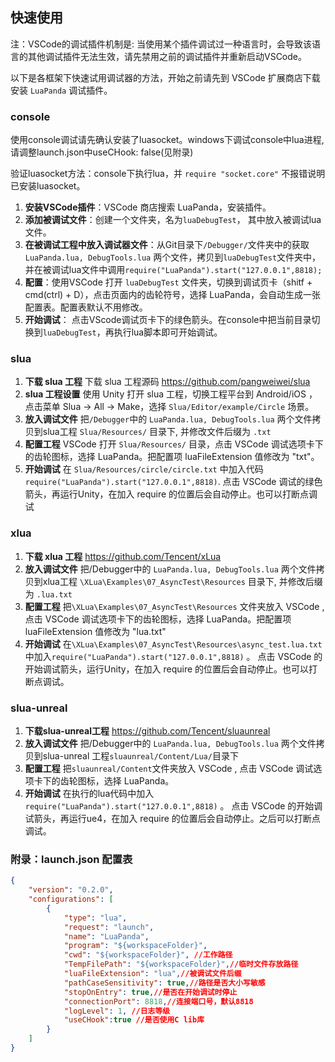## 快速使用

注：VSCode的调试插件机制是: 当使用某个插件调试过一种语言时，会导致该语言的其他调试插件无法生效，请先禁用之前的调试插件并重新启动VSCode。

以下是各框架下快速试用调试器的方法，开始之前请先到 VSCode 扩展商店下载安装 `LuaPanda` 调试插件。

### console

使用console调试请先确认安装了luasocket。windows下调试console中lua进程, 请调整launch.json中useCHook: false(见附录)

验证luasocket方法：console下执行lua，并 `require "socket.core"` 不报错说明已安装luasocket。

1. **安装VSCode插件**：VSCode 商店搜索 LuaPanda，安装插件。
2. **添加被调试文件**：创建一个文件夹，名为`luaDebugTest`，  其中放入被调试lua文件。
3. **在被调试工程中放入调试器文件**：从Git目录下`/Debugger/`文件夹中的获取 `LuaPanda.lua, DebugTools.lua` 两个文件，拷贝到`luaDebugTest`文件夹中，并在被调试lua文件中调用`require("LuaPanda").start("127.0.0.1",8818);`
4. **配置**：使用VSCode 打开 `luaDebugTest` 文件夹，切换到调试页卡（shitf + cmd(ctrl) + D），点击页面内的齿轮符号，选择 LuaPanda，会自动生成一张配置表。配置表默认不用修改。
5. **开始调试**： 点击VScode调试页卡下的绿色箭头。在console中把当前目录切换到`luaDebugTest`，再执行lua脚本即可开始调试。



### slua

1. **下载 slua 工程** 下载 slua 工程源码 https://github.com/pangweiwei/slua
2. **slua 工程设置** 使用 Unity 打开 slua 工程，切换工程平台到 Android/iOS ， 点击菜单 Slua -> All -> Make，选择 `Slua/Editor/example/Circle` 场景。
3. **放入调试文件** 把`/Debugger`中的 `LuaPanda.lua, DebugTools.lua` 两个文件拷贝到slua工程 `Slua/Resources/` 目录下, 并修改文件后缀为 `.txt`
4. **配置工程** VSCode 打开 `Slua/Resources/` 目录，点击 VSCode 调试选项卡下的齿轮图标，选择 LuaPanda。把配置项 luaFileExtension 值修改为 "txt"。
5. **开始调试** 在 `Slua/Resources/circle/circle.txt` 中加入代码 `require("LuaPanda").start("127.0.0.1",8818)`. 点击 VSCode 调试的绿色箭头，再运行Unity，在加入 require 的位置后会自动停止。也可以打断点调试



### xlua

1. **下载 xlua 工程**  https://github.com/Tencent/xLua
2. **放入调试文件** 把/Debugger中的 `LuaPanda.lua, DebugTools.lua` 两个文件拷贝到xlua工程 `\XLua\Examples\07_AsyncTest\Resources` 目录下, 并修改后缀为 `.lua.txt`
3. **配置工程**  把`\XLua\Examples\07_AsyncTest\Resources` 文件夹放入 VSCode , 点击 VSCode 调试选项卡下的齿轮图标，选择 LuaPanda。把配置项 luaFileExtension 值修改为 "lua.txt"
4. **开始调试** 在`\XLua\Examples\07_AsyncTest\Resources\async_test.lua.txt` 中加入`require("LuaPanda").start("127.0.0.1",8818)` 。 点击 VSCode 的开始调试箭头，运行Unity，在加入 require 的位置后会自动停止。也可以打断点调试。



### slua-unreal

1. **下载slua-unreal工程** https://github.com/Tencent/sluaunreal
2. **放入调试文件** 把/Debugger中的 `LuaPanda.lua, DebugTools.lua` 两个文件拷贝到slua-unreal 工程`sluaunreal/Content/Lua/`目录下
3. **配置工程** 把`sluaunreal/Content`文件夹放入 VSCode , 点击 VSCode 调试选项卡下的齿轮图标，选择 LuaPanda。
4. **开始调试** 在执行的lua代码中加入`require("LuaPanda").start("127.0.0.1",8818)` 。 点击 VSCode 的开始调试箭头，再运行ue4，在加入 require 的位置后会自动停止。之后可以打断点调试。



### 附录：launch.json 配置表

```json
{
    "version": "0.2.0",
    "configurations": [
        {
            "type": "lua",
            "request": "launch",
            "name": "LuaPanda",
            "program": "${workspaceFolder}",
            "cwd": "${workspaceFolder}", //工作路径
            "TempFilePath": "${workspaceFolder}",//临时文件存放路径
            "luaFileExtension": "lua",//被调试文件后缀
            "pathCaseSensitivity": true,//路径是否大小写敏感
            "stopOnEntry": true,//是否在开始调试时停止
            "connectionPort": 8818,//连接端口号，默认8818
            "logLevel": 1, //日志等级
            "useCHook":true	//是否使用C lib库
        }
    ]
}
```

